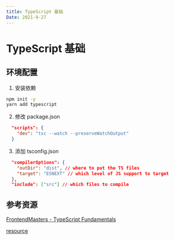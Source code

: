 ```yaml
---
title: TypeScript 基础
Date: 2021-9-27
---
```


# TypeScript 基础

## 环境配置

1. 安装依赖

```bash
npm init -y
yarn add typescript
```

2. 修改 package.json

```json
  "scripts": {
    "dev": "tsc --watch --preserveWatchOutput"
  }
```

3. 添加 tsconfig.json

```json
  "compilerOptions": {
    "outDir": "dist", // where to put the TS files
    "target": "ESNEXT" // which level of JS support to target
  },
  "include": ["src"] // which files to compile
```

##

## 参考资源

[FrontendMasters - TypeScript Fundamentals](https://frontendmasters.com/courses/typescript-v3)

[resource](https://www.typescript-training.com/course/fundamentals-v3)
